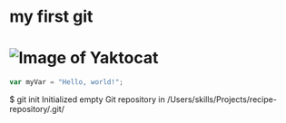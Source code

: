 # my first git
#  ![Image of Yaktocat](https://octodex.github.com/images/yaktocat.png)
``` javascript
var myVar = "Hello, world!";
 ```
$ git init
Initialized empty Git repository in /Users/skills/Projects/recipe-repository/.git/
